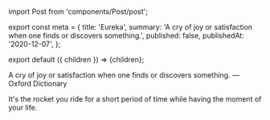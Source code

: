 import Post from 'components/Post/post';

export const meta = {
  title: 'Eureka',
  summary: 'A cry of joy or satisfaction when one finds or discovers something.',
  published: false,
  publishedAt: '2020-12-07',
};

export default ({ children }) => <Post meta={meta}>{children}</Post>;

A cry of joy or satisfaction when one finds or discovers something.
— Oxford Dictionary

It's the rocket you ride for a short period of time while having the moment of your life.
